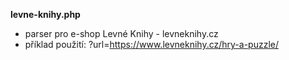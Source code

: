 **levne-knihy.php**
- parser pro e-shop Levné Knihy - levneknihy.cz
- příklad použití: ?url=https://www.levneknihy.cz/hry-a-puzzle/
